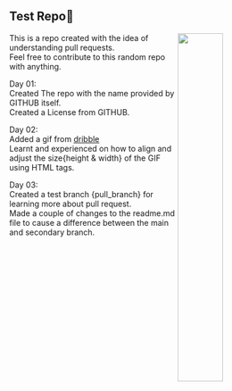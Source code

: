 <h2>Test Repo🧪</h2>     

<img align=right width=40% height=40% src="think.gif">  

This is a repo created with the idea of understanding pull requests.  
Feel free to contribute to this random repo with anything.

Day 01:  
Created The repo with the name provided by GITHUB itself.  
Created a License from GITHUB.

Day 02:  
Added a gif from [dribble](https://dribbble.com/shots/15617302-Overthinking/attachments/7406673?mode=media)  
Learnt and experienced on how to align and adjust the size{height & width} of the GIF using HTML tags.  
<!--<img width=340 height=350 src="think.gif"-->  

Day 03:  
Created a test branch {pull_branch} for learning more about pull request.  
Made a couple of changes to the readme.md file to cause a difference between the main and secondary branch.  
